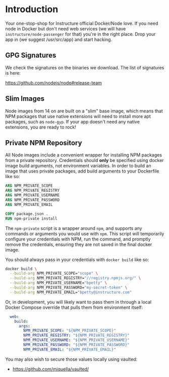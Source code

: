# Introduction

Your one-stop-shop for Instructure official Docker/Node love. If you need node
in Docker but don't need web services (we will have
`instructure/node-passenger` for that) you're in the right place. Drop your
app in (we suggest /usr/src/app) and start hacking.

## GPG Signatures

We check the signatures on the binaries we download.  The list of signatures is here:

https://github.com/nodejs/node#release-team

## Slim Images

Node images from 14 on are built on a "slim" base image, which means that NPM
packages that use native extensions will need to install more apt packages,
such as `node-gyp`. If your app doesn't need any native extensions, you are
ready to rock!

## Private NPM Repository

All Node images include a convenient wrapper for installing NPM packages from
a private repository. Credentials should **only** be specified using docker
image build arguments, not environment variables. In order to build an image
that uses private packages, add build arguments to your Dockerfile like so:

```Dockerfile
ARG NPM_PRIVATE_SCOPE
ARG NPM_PRIVATE_REGISTRY
ARG NPM_PRIVATE_USERNAME
ARG NPM_PRIVATE_PASSWORD
ARG NPM_PRIVATE_EMAIL

COPY package.json .
RUN npm-private install
```

The `npm-private` script is a wrapper around `npm`, and supports any commands or
arguments you would use with `npm`. This script will temporarily configure your
credentials with NPM, run the command, and promptly remove the credentials,
ensuring they are not saved in the final docker image.

You should always pass in your credentials with `docker build` like so:

```sh
docker build \
  --build-arg NPM_PRIVATE_SCOPE="scope" \
  --build-arg NPM_PRIVATE_REGISTRY="//registry.npmjs.org/" \
  --build-arg NPM_PRIVATE_USERNAME="bpetty" \
  --build-arg NPM_PRIVATE_PASSWORD="my-secret-token" \
  --build-arg NPM_PRIVATE_EMAIL="bpetty@instructure.com"
```

Or, in development, you will likely want to pass them in through a local Docker
Compose override that pulls them from environment itself:

```yml
  web:
    build:
      args:
        NPM_PRIVATE_SCOPE: "${NPM_PRIVATE_SCOPE}"
        NPM_PRIVATE_REGISTRY: "${NPM_PRIVATE_REGISTRY}"
        NPM_PRIVATE_USERNAME: "${NPM_PRIVATE_USERNAME}"
        NPM_PRIVATE_PASSWORD: "${NPM_PRIVATE_PASSWORD}"
        NPM_PRIVATE_EMAIL: "${NPM_PRIVATE_EMAIL}"
```

You may also wish to secure those values locally using vaulted:
* https://github.com/miquella/vaulted/
